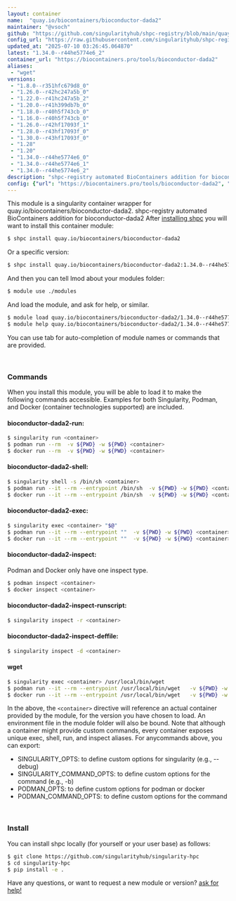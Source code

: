 ```yaml
---
layout: container
name:  "quay.io/biocontainers/bioconductor-dada2"
maintainer: "@vsoch"
github: "https://github.com/singularityhub/shpc-registry/blob/main/quay.io/biocontainers/bioconductor-dada2/container.yaml"
config_url: "https://raw.githubusercontent.com/singularityhub/shpc-registry/main/quay.io/biocontainers/bioconductor-dada2/container.yaml"
updated_at: "2025-07-10 03:26:45.064870"
latest: "1.34.0--r44he5774e6_2"
container_url: "https://biocontainers.pro/tools/bioconductor-dada2"
aliases:
 - "wget"
versions:
 - "1.8.0--r351hfc679d8_0"
 - "1.26.0--r42hc247a5b_0"
 - "1.22.0--r41hc247a5b_2"
 - "1.20.0--r41h399db7b_0"
 - "1.18.0--r40h5f743cb_0"
 - "1.16.0--r40h5f743cb_0"
 - "1.26.0--r42hf17093f_1"
 - "1.28.0--r43hf17093f_0"
 - "1.30.0--r43hf17093f_0"
 - "1.28"
 - "1.20"
 - "1.34.0--r44he5774e6_0"
 - "1.34.0--r44he5774e6_1"
 - "1.34.0--r44he5774e6_2"
description: "shpc-registry automated BioContainers addition for bioconductor-dada2"
config: {"url": "https://biocontainers.pro/tools/bioconductor-dada2", "maintainer": "@vsoch", "description": "shpc-registry automated BioContainers addition for bioconductor-dada2", "latest": {"1.34.0--r44he5774e6_2": "sha256:64580af72a35a3ba07447c8b10e8bcf28a9f12ce7298e315c89df485d78354a2"}, "tags": {"1.8.0--r351hfc679d8_0": "sha256:7d48ee7fc9ffbcc6d0fd8820db0aa34d01419058a8b203cdd6f874a3458a9e77", "1.26.0--r42hc247a5b_0": "sha256:455e98b4cf5a8681aa8b4e9f06183ac00fadecd17b0690ec97960fcb0cc1ab7f", "1.22.0--r41hc247a5b_2": "sha256:8dc3d468bd9d4a0d13156fbeb9cc8c5125e86755ffce479bdbc91cd5d6bb217d", "1.20.0--r41h399db7b_0": "sha256:80f5b71cc5e3917186831a6871c9a6ec7e2ca88567d79891edef8a306e6d315f", "1.18.0--r40h5f743cb_0": "sha256:d716e2ae6db6cc09b1c4ff9a2211e8256e9cd9cd183941c3769c5c220ac298fa", "1.16.0--r40h5f743cb_0": "sha256:4865fade8ddd1f0168a7ebcfca97a8f08542e6fc9e01d006b45b6cba772618ac", "1.26.0--r42hf17093f_1": "sha256:92498704ba421f1224e6ec98f293f0e7b836ae882263ef9c11b4772e01335c5f", "1.28.0--r43hf17093f_0": "sha256:b215ed2c3485cd2a0d10b5763661905bb78c6e4f2a091a64de5fbe56b4538d4d", "1.30.0--r43hf17093f_0": "sha256:4f7d44074376a21a44963226fe192133c8d7f0831863a2e3bdfe704e280235da", "1.28": "sha256:ef7d0f281d10e6710625d559ab4cdda04ea2eb049a6882190fa2d0d4bc52dd5f", "1.20": "sha256:29f72f1c3883fe6547cc6fe05588d51f0666989cae41c6d7fc6fb6cefe51a230", "1.34.0--r44he5774e6_0": "sha256:2f0e84756237886a8c611fdfa2a9db75cee3848e1987dd83a93857149c3a6ac1", "1.34.0--r44he5774e6_1": "sha256:00db8aab94d8508c848fc96647142bde005b0ea8d34577917169046f33eae91e", "1.34.0--r44he5774e6_2": "sha256:64580af72a35a3ba07447c8b10e8bcf28a9f12ce7298e315c89df485d78354a2"}, "docker": "quay.io/biocontainers/bioconductor-dada2", "aliases": {"wget": "/usr/local/bin/wget"}}
---
```


This module is a singularity container wrapper for quay.io/biocontainers/bioconductor-dada2.
shpc-registry automated BioContainers addition for bioconductor-dada2
After [installing shpc](#install) you will want to install this container module:


```bash
$ shpc install quay.io/biocontainers/bioconductor-dada2
```

Or a specific version:

```bash
$ shpc install quay.io/biocontainers/bioconductor-dada2:1.34.0--r44he5774e6_2
```

And then you can tell lmod about your modules folder:

```bash
$ module use ./modules
```

And load the module, and ask for help, or similar.

```bash
$ module load quay.io/biocontainers/bioconductor-dada2/1.34.0--r44he5774e6_2
$ module help quay.io/biocontainers/bioconductor-dada2/1.34.0--r44he5774e6_2
```

You can use tab for auto-completion of module names or commands that are provided.

<br>

### Commands

When you install this module, you will be able to load it to make the following commands accessible.
Examples for both Singularity, Podman, and Docker (container technologies supported) are included.

#### bioconductor-dada2-run:

```bash
$ singularity run <container>
$ podman run --rm  -v ${PWD} -w ${PWD} <container>
$ docker run --rm  -v ${PWD} -w ${PWD} <container>
```

#### bioconductor-dada2-shell:

```bash
$ singularity shell -s /bin/sh <container>
$ podman run --it --rm --entrypoint /bin/sh  -v ${PWD} -w ${PWD} <container>
$ docker run --it --rm --entrypoint /bin/sh  -v ${PWD} -w ${PWD} <container>
```

#### bioconductor-dada2-exec:

```bash
$ singularity exec <container> "$@"
$ podman run --it --rm --entrypoint ""  -v ${PWD} -w ${PWD} <container> "$@"
$ docker run --it --rm --entrypoint ""  -v ${PWD} -w ${PWD} <container> "$@"
```

#### bioconductor-dada2-inspect:

Podman and Docker only have one inspect type.

```bash
$ podman inspect <container>
$ docker inspect <container>
```

#### bioconductor-dada2-inspect-runscript:

```bash
$ singularity inspect -r <container>
```

#### bioconductor-dada2-inspect-deffile:

```bash
$ singularity inspect -d <container>
```


#### wget

```bash
$ singularity exec <container> /usr/local/bin/wget
$ podman run --it --rm --entrypoint /usr/local/bin/wget   -v ${PWD} -w ${PWD} <container> -c " $@"
$ docker run --it --rm --entrypoint /usr/local/bin/wget   -v ${PWD} -w ${PWD} <container> -c " $@"
```



In the above, the `<container>` directive will reference an actual container provided
by the module, for the version you have chosen to load. An environment file in the
module folder will also be bound. Note that although a container
might provide custom commands, every container exposes unique exec, shell, run, and
inspect aliases. For anycommands above, you can export:

 - SINGULARITY_OPTS: to define custom options for singularity (e.g., --debug)
 - SINGULARITY_COMMAND_OPTS: to define custom options for the command (e.g., -b)
 - PODMAN_OPTS: to define custom options for podman or docker
 - PODMAN_COMMAND_OPTS: to define custom options for the command

<br>

### Install

You can install shpc locally (for yourself or your user base) as follows:

```bash
$ git clone https://github.com/singularityhub/singularity-hpc
$ cd singularity-hpc
$ pip install -e .
```

Have any questions, or want to request a new module or version? [ask for help!](https://github.com/singularityhub/singularity-hpc/issues)